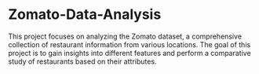 # Zomato-Data-Analysis
This project focuses on analyzing the Zomato dataset, a comprehensive collection of restaurant information from various locations. The goal of this project is to gain insights into different features and perform a comparative study of restaurants based on their attributes.
